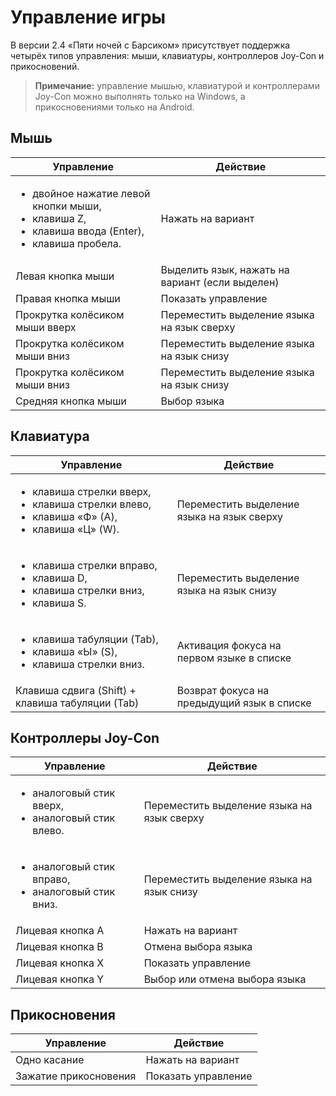 # Управление игры

В версии 2.4 «Пяти ночей с Барсиком» присутствует поддержка четырёх типов управления: мыши, клавиатуры, контроллеров Joy-Con и прикосновений.

> **Примечание:** управление мышью, клавиатурой и контроллерами Joy-Con можно выполнять только на Windows, а прикосновениями только на Android.

## Мышь

| Управление | Действие |
| --- | --- |
| <ul><li>двойное нажатие левой кнопки мыши,</li><li>клавиша Z,</li><li>клавиша ввода (Enter),</li><li>клавиша пробела.</li></ul> | Нажать на вариант |
| Левая кнопка мыши | Выделить язык, нажать на вариант (если выделен) |
| Правая кнопка мыши | Показать управление |
| Прокрутка колёсиком мыши вверх | Переместить выделение языка на язык сверху |
| Прокрутка колёсиком мыши вниз | Переместить выделение языка на язык снизу |
| Прокрутка колёсиком мыши вниз | Переместить выделение языка на язык снизу |
| Средняя кнопка мыши | Выбор языка |

## Клавиатура

| Управление | Действие |
| --- | --- |
| <ul><li>клавиша стрелки вверх,</li><li>клавиша стрелки влево,</li><li>клавиша «Ф» (A),</li><li>клавиша «Ц» (W).</li></ul> | Переместить выделение языка на язык сверху |
| <ul><li>клавиша стрелки вправо,</li><li>клавиша D,</li><li>клавиша стрелки вниз,</li><li>клавиша S.</li></ul> | Переместить выделение языка на язык снизу |
| <ul><li>клавиша табуляции (Tab),</li><li>клавиша «Ы» (S),</li><li>клавиша стрелки вниз.</li></ul> | Активация фокуса на первом языке в списке |
| Клавиша сдвига (Shift) + клавиша табуляции (Tab) | Возврат фокуса на предыдущий язык в списке |

## Контроллеры Joy-Con

| Управление | Действие |
| --- | --- |
| <ul><li>аналоговый стик вверх,</li><li>аналоговый стик влево.</li></ul> | Переместить выделение языка на язык сверху |
| <ul><li>аналоговый стик вправо,</li><li>аналоговый стик вниз.</li></ul> | Переместить выделение языка на язык снизу |
| Лицевая кнопка A | Нажать на вариант |
| Лицевая кнопка B | Отмена выбора языка |
| Лицевая кнопка X | Показать управление |
| Лицевая кнопка Y | Выбор или отмена выбора языка |

## Прикосновения

| Управление | Действие |
| --- | --- |
| Одно касание | Нажать на вариант |
| Зажатие прикосновения | Показать управление |
